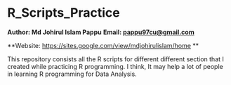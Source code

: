 # R_Scripts_Practice

**Author: Md Johirul Islam Pappu**
**Email: pappu97cu@gmail.com**


**Website: https://sites.google.com/view/mdjohirulislam/home **

This repository consists all the R scripts for different different section that I created while practicing R programming.
I think, It may help a lot of people in learning R programming for Data Analysis. 
